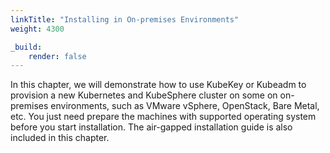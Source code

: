 ```yaml
---
linkTitle: "Installing in On-premises Environments"
weight: 4300

_build:
    render: false
---
```


In this chapter, we will demonstrate how to use KubeKey or Kubeadm to provision a new Kubernetes and KubeSphere cluster on some on on-premises environments, such as VMware vSphere, OpenStack, Bare Metal, etc. You just need prepare the machines with supported operating system before you start installation. The air-gapped installation guide is also included in this chapter.
